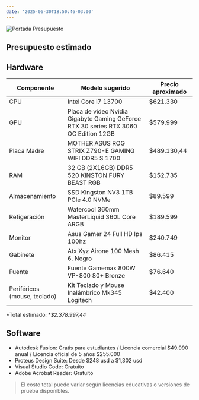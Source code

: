 ```yaml
---
date: '2025-06-30T18:50:46-03:00'
---
```


![Portada Presupuesto](/images/portadapresup.png)

## Presupuesto estimado

## Hardware

| Componente              | Modelo sugerido              | Precio aproximado |
|-------------------------|------------------------------|-------------------|
| CPU                     | Intel Core i7 13700          | $621.330                |
| GPU                     | Placa de video Nvidia Gigabyte Gaming GeForce RTX 30 series RTX 3060 OC Edition 12GB         | $579.999          |
| Placa Madre             | MOTHER ASUS ROG STRIX Z790-E GAMING WIFI DDR5 S 1700                      | $489.130,44                                                     |
| RAM                     | 32 GB (2X16GB) DDR5 520 KINSTON FURY BEAST RGB            | $152.735                |
| Almacenamiento          | SSD Kingston NV3 1TB PCle 4.0 NVMe           | $89.599              |
| Refigeración            | Watercool 360mm MasterLiquid 360L Core ARGB | $189.599                        |
| Monitor                 | Asus Gamer 24 Full HD Ips 100hz                             | $240.749           |
| Gabinete       | Atx Xyz Airone 100 Mesh 6. Negro           | $86.415              |
| Fuente                  | Fuente Gamemax 800W VP-800 80+ Bronze                                        | $76.640  |
| Periféricos (mouse, teclado) | Kit Teclado y Mouse Inalámbrico Mk345 Logitech        | $42.400                 |

*Total estimado: **$2.378.997,44*

## Software

- Autodesk Fusion: Gratis para estudiantes / Licencia comercial $49.990 anual / Licencia oficial de 5 años $255.000
- Proteus Design Suite: Desde $248 usd a $1,302 usd
- Visual Studio Code: Gratuito
- Adobe Acrobat Reader: Gratuito

> El costo total puede variar según licencias educativas o versiones de prueba disponibles.